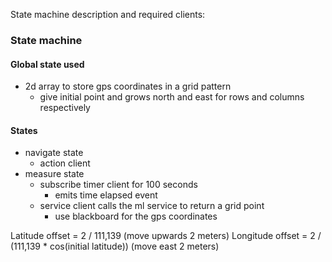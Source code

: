 
State machine description and required clients:

### State machine

#### Global state used
- 2d array to store gps coordinates in a grid pattern
    - give initial point and grows north and east for rows and columns respectively

#### States
- navigate state
    - action client
- measure state
    - subscribe timer client for 100 seconds
        - emits time elapsed event
    - service client calls the ml service to return a grid point
        - use blackboard for the gps coordinates

Latitude offset = 2 / 111,139 (move upwards 2 meters)
Longitude offset = 2 / (111,139 * cos(initial latitude)) (move east 2 meters)
